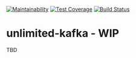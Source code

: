 [![Maintainability](https://api.codeclimate.com/v1/badges/b0e48b448b266bbefe18/maintainability)](https://codeclimate.com/github/Aloomaio/unlimited-kafka/maintainability)
[![Test Coverage](https://api.codeclimate.com/v1/badges/b0e48b448b266bbefe18/test_coverage)](https://codeclimate.com/github/Aloomaio/unlimited-kafka/test_coverage)
[![Build Status](https://travis-ci.org/Aloomaio/unlimited-kafka.svg?branch=master)](https://travis-ci.org/Aloomaio/unlimited-kafka)
# unlimited-kafka - WIP

TBD
